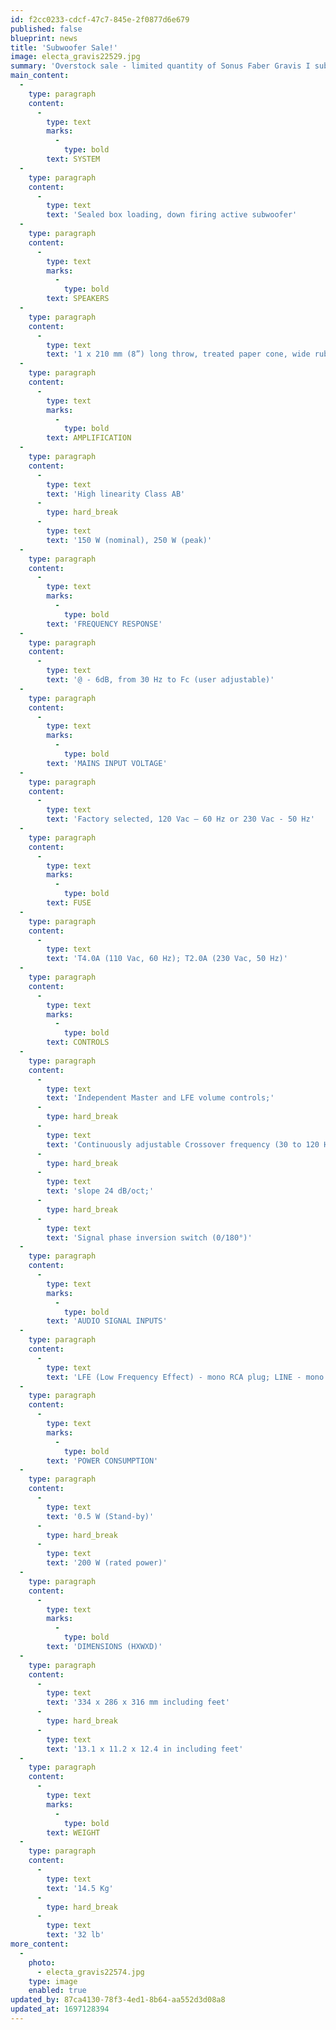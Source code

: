 ```yaml
---
id: f2cc0233-cdcf-47c7-845e-2f0877d6e679
published: false
blueprint: news
title: 'Subwoofer Sale!'
image: electa_gravis22529.jpg
summary: 'Overstock sale - limited quantity of Sonus Faber Gravis I subwoofers in Walnut and Wenge finishes. Normal pricing - $995.00, sale pricing - $795.00. Great looking and sounding sub that will blend well to any small speaker and help fill a small to medium space with a tight and tuneful bass.'
main_content:
  -
    type: paragraph
    content:
      -
        type: text
        marks:
          -
            type: bold
        text: SYSTEM
  -
    type: paragraph
    content:
      -
        type: text
        text: 'Sealed box loading, down firing active subwoofer'
  -
    type: paragraph
    content:
      -
        type: text
        marks:
          -
            type: bold
        text: SPEAKERS
  -
    type: paragraph
    content:
      -
        type: text
        text: '1 x 210 mm (8”) long throw, treated paper cone, wide rubber surround LF unit'
  -
    type: paragraph
    content:
      -
        type: text
        marks:
          -
            type: bold
        text: AMPLIFICATION
  -
    type: paragraph
    content:
      -
        type: text
        text: 'High linearity Class AB'
      -
        type: hard_break
      -
        type: text
        text: '150 W (nominal), 250 W (peak)'
  -
    type: paragraph
    content:
      -
        type: text
        marks:
          -
            type: bold
        text: 'FREQUENCY RESPONSE'
  -
    type: paragraph
    content:
      -
        type: text
        text: '@ - 6dB, from 30 Hz to Fc (user adjustable)'
  -
    type: paragraph
    content:
      -
        type: text
        marks:
          -
            type: bold
        text: 'MAINS INPUT VOLTAGE'
  -
    type: paragraph
    content:
      -
        type: text
        text: 'Factory selected, 120 Vac – 60 Hz or 230 Vac - 50 Hz'
  -
    type: paragraph
    content:
      -
        type: text
        marks:
          -
            type: bold
        text: FUSE
  -
    type: paragraph
    content:
      -
        type: text
        text: 'T4.0A (110 Vac, 60 Hz); T2.0A (230 Vac, 50 Hz)'
  -
    type: paragraph
    content:
      -
        type: text
        marks:
          -
            type: bold
        text: CONTROLS
  -
    type: paragraph
    content:
      -
        type: text
        text: 'Independent Master and LFE volume controls;'
      -
        type: hard_break
      -
        type: text
        text: 'Continuously adjustable Crossover frequency (30 to 120 Hz),'
      -
        type: hard_break
      -
        type: text
        text: 'slope 24 dB/oct;'
      -
        type: hard_break
      -
        type: text
        text: 'Signal phase inversion switch (0/180°)'
  -
    type: paragraph
    content:
      -
        type: text
        marks:
          -
            type: bold
        text: 'AUDIO SIGNAL INPUTS'
  -
    type: paragraph
    content:
      -
        type: text
        text: 'LFE (Low Frequency Effect) - mono RCA plug; LINE - mono RCA plug; HIGH LEVEL - Neutrik 4-pole Speakon©'
  -
    type: paragraph
    content:
      -
        type: text
        marks:
          -
            type: bold
        text: 'POWER CONSUMPTION'
  -
    type: paragraph
    content:
      -
        type: text
        text: '0.5 W (Stand-by)'
      -
        type: hard_break
      -
        type: text
        text: '200 W (rated power)'
  -
    type: paragraph
    content:
      -
        type: text
        marks:
          -
            type: bold
        text: 'DIMENSIONS (HXWXD)'
  -
    type: paragraph
    content:
      -
        type: text
        text: '334 x 286 x 316 mm including feet'
      -
        type: hard_break
      -
        type: text
        text: '13.1 x 11.2 x 12.4 in including feet'
  -
    type: paragraph
    content:
      -
        type: text
        marks:
          -
            type: bold
        text: WEIGHT
  -
    type: paragraph
    content:
      -
        type: text
        text: '14.5 Kg'
      -
        type: hard_break
      -
        type: text
        text: '32 lb'
more_content:
  -
    photo:
      - electa_gravis22574.jpg
    type: image
    enabled: true
updated_by: 87ca4130-78f3-4ed1-8b64-aa552d3d08a8
updated_at: 1697128394
---
```

